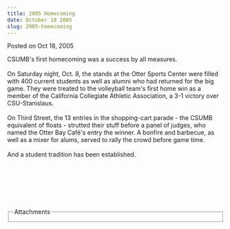 ```yaml
---
title: 2005 Homecoming
date: October 18 2005
slug: 2005-homecoming
---
```


 



<span class="date">Posted on Oct 18, 2005    </span>
<p>CSUMB&apos;s first homecoming was a success by all measures.<br>
<br>
On Saturday night, Oct. 8, the stands at the Otter Sports Center
were filled with 400 current students as well as alumni who had
returned for the big game. They were treated to the volleyball
team&apos;s first home win as a member of the California Collegiate
Athletic Association, a 3-1 victory over CSU-Stanislaus.<br>
<br>
On Third Street, the 13 entries in the shopping-cart parade - the
CSUMB equivalent of floats - strutted their stuff before a panel of
judges, who named the Otter Bay Caf&#xE9;&apos;s entry the winner. A bonfire
and barbecue, as well as a mixer for alums, served to rally the
crowd before game time.<br>
<br>
And a student tradition has been established.<br/></br></br></br></br></br></br></p>
<fieldset class="fieldgroup group-attachments">
<legend>Attachments</legend>
<div class="field field-type-emvideo field-field-attach-video">
<div class="field-items">
<div class="field-item odd">
<div class="emvideo emvideo-video emvideo-"/>
</div>
</div>
</div>
</fieldset>





```
